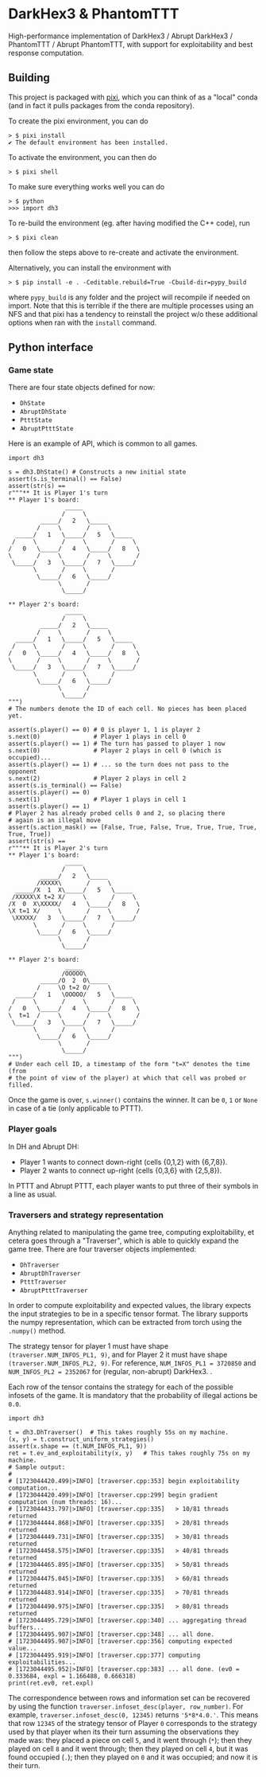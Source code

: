 # DarkHex3 & PhantomTTT

High-performance implementation of DarkHex3 / Abrupt DarkHex3 / PhantomTTT / Abrupt PhantomTTT, with support for
exploitability and best response computation.

## Building

This project is packaged with [pixi](https://prefix.dev/), which you can think of as a "local" conda (and in fact it pulls packages from the conda repository).

To create the pixi environment, you can do
```
> $ pixi install
✔ The default environment has been installed.
```

To activate the environment, you can then do
```
> $ pixi shell
```

To make sure everything works well you can do
```
> $ python
>>> import dh3
```

To re-build the environment (eg. after having modified the C++ code), run
```
> $ pixi clean
```
then follow the steps above to re-create and activate the environment.

Alternatively, you can install the environment with 
```
> $ pip install -e . -Ceditable.rebuild=True -Cbuild-dir=pypy_build
```
where `pypy_build` is any folder and the project will recompile if needed on import.
Note that this is terrible if the there are multiple processes using an NFS and that 
pixi has a tendency to reinstall the project w/o these additional options when ran with
the `install` command.

## Python interface

### Game state

There are four state objects defined for now:
- `DhState`
- `AbruptDhState`
- `PtttState`
- `AbruptPtttState`

Here is an example of API, which is common to all games.

```
import dh3

s = dh3.DhState() # Constructs a new initial state
assert(s.is_terminal() == False)
assert(str(s) ==
r"""** It is Player 1's turn
** Player 1's board:
                _____
               /     \
         _____/   2   \_____
        /     \       /     \
  _____/   1   \_____/   5   \_____
 /     \       /     \       /     \
/   0   \_____/   4   \_____/   8   \
\       /     \       /     \       /
 \_____/   3   \_____/   7   \_____/
       \       /     \       /
        \_____/   6   \_____/
              \       /
               \_____/

** Player 2's board:
                _____
               /     \
         _____/   2   \_____
        /     \       /     \
  _____/   1   \_____/   5   \_____
 /     \       /     \       /     \
/   0   \_____/   4   \_____/   8   \
\       /     \       /     \       /
 \_____/   3   \_____/   7   \_____/
       \       /     \       /
        \_____/   6   \_____/
              \       /
               \_____/
""")
# The numbers denote the ID of each cell. No pieces has been placed yet.

assert(s.player() == 0) # 0 is player 1, 1 is player 2
s.next(0)               # Player 1 plays in cell 0
assert(s.player() == 1) # The turn has passed to player 1 now
s.next(0)               # Player 2 plays in cell 0 (which is occupied)...
assert(s.player() == 1) # ... so the turn does not pass to the opponent
s.next(2)               # Player 2 plays in cell 2
assert(s.is_terminal() == False)
assert(s.player() == 0)
s.next(1)               # Player 1 plays in cell 1
assert(s.player() == 1)
# Player 2 has already probed cells 0 and 2, so placing there
# again is an illegal move
assert(s.action_mask() == [False, True, False, True, True, True, True, True, True])
assert(str(s) ==
r"""** It is Player 2's turn
** Player 1's board:
                _____
               /     \
         _____/   2   \_____
        /XXXXX\       /     \
  _____/X  1  X\_____/   5   \_____
 /XXXXX\X t=2 X/     \       /     \
/X  0  X\XXXXX/   4   \_____/   8   \
\X t=1 X/     \       /     \       /
 \XXXXX/   3   \_____/   7   \_____/
       \       /     \       /
        \_____/   6   \_____/
              \       /
               \_____/

** Player 2's board:
                _____
               /OOOOO\
         _____/O  2  O\_____
        /     \O t=2 O/     \
  _____/   1   \OOOOO/   5   \_____
 /     \       /     \       /     \
/   0   \_____/   4   \_____/   8   \
\  t=1  /     \       /     \       /
 \_____/   3   \_____/   7   \_____/
       \       /     \       /
        \_____/   6   \_____/
              \       /
               \_____/
""")
# Under each cell ID, a timestamp of the form "t=X" denotes the time (from
# the point of view of the player) at which that cell was probed or filled.
```

Once the game is over, `s.winner()` contains the winner. It can be `0`, `1` or `None` in case of a tie (only applicable to PTTT).

### Player goals

In DH and Abrupt DH:
- Player 1 wants to connect down-right (cells {0,1,2} with {6,7,8}).
- Player 2 wants to connect up-right (cells {0,3,6} with {2,5,8}).

In PTTT and Abrupt PTTT, each player wants to put three of their symbols in a line as usual.

### Traversers and strategy representation

Anything related to manipulating the game tree, computing exploitability, et cetera goes through a "Traverser", which is able to quickly expand the game tree. There are four traverser objects implemented:
- `DhTraverser`
- `AbruptDhTraverser`
- `PtttTraverser`
- `AbruptPtttTraverser`

In order to compute exploitability and expected values, the library expects the
input strategies to be in a specific tensor format. The library supports the numpy
representation, which can be extracted from torch using the `.numpy()` method.

The strategy tensor for player 1 must have shape `(traverser.NUM_INFOS_PL1, 9)`, and for Player 2 it 
must have shape `(traverser.NUM_INFOS_PL2, 9)`. For reference, `NUM_INFOS_PL1 = 3720850` and `NUM_INFOS_PL2 = 2352067`
for (regular, non-abrupt) DarkHex3.
.

Each row of the tensor contains the strategy for each of the possible infosets of the game. It is mandatory that the probability of illegal actions be `0.0`.

```
import dh3

t = dh3.DhTraverser()  # This takes roughly 55s on my machine.
(x, y) = t.construct_uniform_strategies()
assert(x.shape == (t.NUM_INFOS_PL1, 9))
ret = t.ev_and_exploitability(x, y)   # This takes roughly 75s on my machine.
# Sample output:
#
# [1723044420.499|>INFO] [traverser.cpp:353] begin exploitability computation...
# [1723044420.499|>INFO] [traverser.cpp:299] begin gradient computation (num threads: 16)...
# [1723044433.797|>INFO] [traverser.cpp:335]   > 10/81 threads returned
# [1723044444.868|>INFO] [traverser.cpp:335]   > 20/81 threads returned
# [1723044449.731|>INFO] [traverser.cpp:335]   > 30/81 threads returned
# [1723044458.575|>INFO] [traverser.cpp:335]   > 40/81 threads returned
# [1723044465.895|>INFO] [traverser.cpp:335]   > 50/81 threads returned
# [1723044475.045|>INFO] [traverser.cpp:335]   > 60/81 threads returned
# [1723044483.914|>INFO] [traverser.cpp:335]   > 70/81 threads returned
# [1723044490.975|>INFO] [traverser.cpp:335]   > 80/81 threads returned
# [1723044495.729|>INFO] [traverser.cpp:340] ... aggregating thread buffers...
# [1723044495.907|>INFO] [traverser.cpp:348] ... all done.
# [1723044495.907|>INFO] [traverser.cpp:356] computing expected value...
# [1723044495.919|>INFO] [traverser.cpp:377] computing exploitabilities...
# [1723044495.952|>INFO] [traverser.cpp:383] ... all done. (ev0 = 0.333684, expl = 1.166488, 0.666318)
print(ret.ev0, ret.expl)
```

The correspondence between rows and information set can be recovered by using the function `traverser.infoset_desc(player, row_number)`. For example, `traverser.infoset_desc(0, 12345)` returns `'5*8*4.0.'`. This means that row `12345` of the strategy tensor of Player `0` corresponds to the strategy used by that player when its their turn assuming the observations they made was: they placed a piece on cell `5`, and it went through (`*`); then they played on cell `8` and it went through; then they played on cell `4`, but it was found occupied (`.`); then they played on `0` and it was occupied; and now it is their turn.
